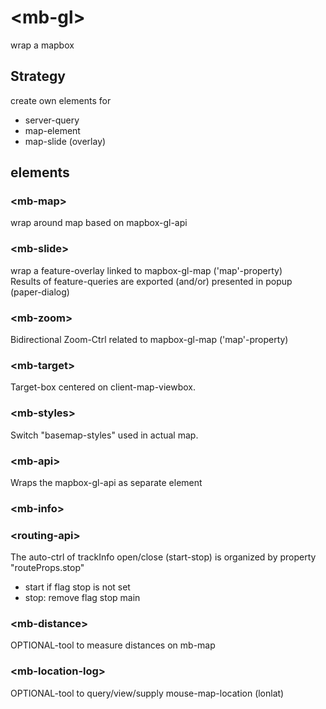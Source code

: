 # \<mb-gl\>

wrap a mapbox 

## Strategy

create own elements for 
+ server-query
+ map-element
+ map-slide (overlay)

## elements

### \<mb-map\>
wrap around map based on mapbox-gl-api 

### \<mb-slide\>
wrap a feature-overlay linked to mapbox-gl-map ('map'-property)  
Results of feature-queries are exported (and/or) presented in popup (paper-dialog)  

### \<mb-zoom\>
Bidirectional Zoom-Ctrl related to mapbox-gl-map ('map'-property)  

### \<mb-target\>
Target-box centered on client-map-viewbox.

### \<mb-styles\>
Switch "basemap-styles" used in actual map.

### \<mb-api\>
Wraps the mapbox-gl-api as separate element

### \<mb-info\>


### \<routing-api\>
The auto-ctrl of trackInfo open/close (start-stop) is organized by property "routeProps.stop" 
+ start if flag stop is not set
+ stop: remove flag stop 
main 

### \<mb-distance\>
OPTIONAL-tool to measure distances on mb-map 

### \<mb-location-log\>
OPTIONAL-tool to query/view/supply mouse-map-location (lonlat)
 